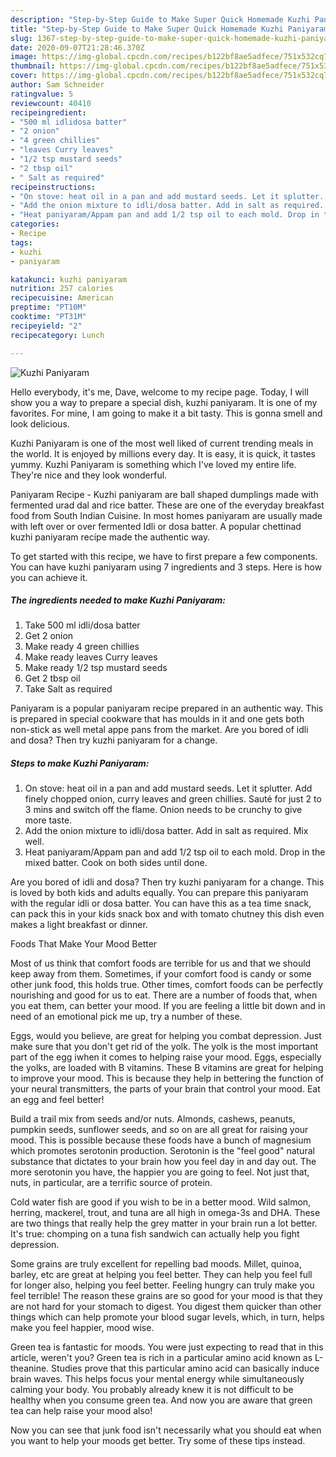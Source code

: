 ```yaml
---
description: "Step-by-Step Guide to Make Super Quick Homemade Kuzhi Paniyaram"
title: "Step-by-Step Guide to Make Super Quick Homemade Kuzhi Paniyaram"
slug: 1367-step-by-step-guide-to-make-super-quick-homemade-kuzhi-paniyaram
date: 2020-09-07T21:28:46.370Z
image: https://img-global.cpcdn.com/recipes/b122bf8ae5adfece/751x532cq70/kuzhi-paniyaram-recipe-main-photo.jpg
thumbnail: https://img-global.cpcdn.com/recipes/b122bf8ae5adfece/751x532cq70/kuzhi-paniyaram-recipe-main-photo.jpg
cover: https://img-global.cpcdn.com/recipes/b122bf8ae5adfece/751x532cq70/kuzhi-paniyaram-recipe-main-photo.jpg
author: Sam Schneider
ratingvalue: 5
reviewcount: 40410
recipeingredient:
- "500 ml idlidosa batter"
- "2 onion"
- "4 green chillies"
- "leaves Curry leaves"
- "1/2 tsp mustard seeds"
- "2 tbsp oil"
- " Salt as required"
recipeinstructions:
- "On stove: heat oil in a pan and add mustard seeds. Let it splutter. Add finely chopped onion, curry leaves and green chillies. Sauté for just 2 to 3 mins and switch off the flame. Onion needs to be crunchy to give more taste."
- "Add the onion mixture to idli/dosa batter. Add in salt as required. Mix well."
- "Heat paniyaram/Appam pan and add 1/2 tsp oil to each mold. Drop in the mixed batter. Cook on both sides until done."
categories:
- Recipe
tags:
- kuzhi
- paniyaram

katakunci: kuzhi paniyaram 
nutrition: 257 calories
recipecuisine: American
preptime: "PT10M"
cooktime: "PT31M"
recipeyield: "2"
recipecategory: Lunch

---
```



![Kuzhi Paniyaram](https://img-global.cpcdn.com/recipes/b122bf8ae5adfece/751x532cq70/kuzhi-paniyaram-recipe-main-photo.jpg)

Hello everybody, it's me, Dave, welcome to my recipe page. Today, I will show you a way to prepare a special dish, kuzhi paniyaram. It is one of my favorites. For mine, I am going to make it a bit tasty. This is gonna smell and look delicious.

Kuzhi Paniyaram is one of the most well liked of current trending meals in the world. It is enjoyed by millions every day. It is easy, it is quick, it tastes yummy. Kuzhi Paniyaram is something which I've loved my entire life. They're nice and they look wonderful.

Paniyaram Recipe - Kuzhi paniyaram are ball shaped dumplings made with fermented urad dal and rice batter. These are one of the everyday breakfast food from South Indian Cuisine. In most homes paniyaram are usually made with left over or over fermented Idli or dosa batter. A popular chettinad kuzhi paniyaram recipe made the authentic way.


To get started with this recipe, we have to first prepare a few components. You can have kuzhi paniyaram using 7 ingredients and 3 steps. Here is how you can achieve it.

<!--inarticleads1-->

##### The ingredients needed to make Kuzhi Paniyaram:

1. Take 500 ml idli/dosa batter
1. Get 2 onion
1. Make ready 4 green chillies
1. Make ready leaves Curry leaves
1. Make ready 1/2 tsp mustard seeds
1. Get 2 tbsp oil
1. Take  Salt as required


Paniyaram is a popular paniyaram recipe prepared in an authentic way. This is prepared in special cookware that has moulds in it and one gets both non-stick as well metal appe pans from the market. Are you bored of idli and dosa? Then try kuzhi paniyaram for a change. 

<!--inarticleads2-->

##### Steps to make Kuzhi Paniyaram:

1. On stove: heat oil in a pan and add mustard seeds. Let it splutter. Add finely chopped onion, curry leaves and green chillies. Sauté for just 2 to 3 mins and switch off the flame. Onion needs to be crunchy to give more taste.
1. Add the onion mixture to idli/dosa batter. Add in salt as required. Mix well.
1. Heat paniyaram/Appam pan and add 1/2 tsp oil to each mold. Drop in the mixed batter. Cook on both sides until done.


Are you bored of idli and dosa? Then try kuzhi paniyaram for a change. This is loved by both kids and adults equally. You can prepare this paniyaram with the regular idli or dosa batter. You can have this as a tea time snack, can pack this in your kids snack box and with tomato chutney this dish even makes a light breakfast or dinner. 

Foods That Make Your Mood Better


Most of us think that comfort foods are terrible for us and that we should keep away from them. Sometimes, if your comfort food is candy or some other junk food, this holds true. Other times, comfort foods can be perfectly nourishing and good for us to eat. There are a number of foods that, when you eat them, can better your mood. If you are feeling a little bit down and in need of an emotional pick me up, try a number of these.

Eggs, would you believe, are great for helping you combat depression. Just make sure that you don't get rid of the yolk. The yolk is the most important part of the egg iwhen it comes to helping raise your mood. Eggs, especially the yolks, are loaded with B vitamins. These B vitamins are great for helping to improve your mood. This is because they help in bettering the function of your neural transmitters, the parts of your brain that control your mood. Eat an egg and feel better!

Build a trail mix from seeds and/or nuts. Almonds, cashews, peanuts, pumpkin seeds, sunflower seeds, and so on are all great for raising your mood. This is possible because these foods have a bunch of magnesium which promotes serotonin production. Serotonin is the "feel good" natural substance that dictates to your brain how you feel day in and day out. The more serotonin you have, the happier you are going to feel. Not just that, nuts, in particular, are a terrific source of protein.

Cold water fish are good if you wish to be in a better mood. Wild salmon, herring, mackerel, trout, and tuna are all high in omega-3s and DHA. These are two things that really help the grey matter in your brain run a lot better. It's true: chomping on a tuna fish sandwich can actually help you fight depression. 

Some grains are truly excellent for repelling bad moods. Millet, quinoa, barley, etc are great at helping you feel better. They can help you feel full for longer also, helping you feel better. Feeling hungry can truly make you feel terrible! The reason these grains are so good for your mood is that they are not hard for your stomach to digest. You digest them quicker than other things which can help promote your blood sugar levels, which, in turn, helps make you feel happier, mood wise.

Green tea is fantastic for moods. You were just expecting to read that in this article, weren't you? Green tea is rich in a particular amino acid known as L-theanine. Studies prove that this particular amino acid can basically induce brain waves. This helps focus your mental energy while simultaneously calming your body. You probably already knew it is not difficult to be healthy when you consume green tea. And now you are aware that green tea can help raise your mood also!

Now you can see that junk food isn't necessarily what you should eat when you want to help your moods get better. Try  some  of  these  tips  instead.

